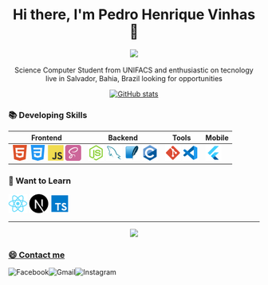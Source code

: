 <h1 align=center> Hi there, I'm Pedro Henrique Vinhas👋 </h1>

<div align=center>
    <img src="https://komarev.com/ghpvc/?username=pedro-vinhas&color=151515">
 </div>

<p align=center> Science Computer Student from UNIFACS and enthusiastic on tecnology live in Salvador, Bahia, Brazil looking for opportunities </p>
    
<div align=center>
    <a href="https://github.com/pedrovinhas">
     <img src="https://github-readme-stats.vercel.app/api?username=pedrovinhas&show_icons=true&count_private=true&theme=dark" alt="GitHub stats"/>
     </a>
</div>
    

### 📚 Developing Skills
<table>
    <thead>
        <th>Frontend</th>
        <th>Backend</th>
        <th> Tools </th>
        <th> Mobile </th>
    </thead>
    <tbody>
        <td valign="top">
            <img src="/icons/html5.svg"
            width="32"
            />
            <img src="/icons/css3.svg"
            width="32"
            />
            <img src="/icons/javascript.svg" 
            width="32"
            />
             <img src="/icons/SaSS.svg" 
            width="32"
            />
        </td>
        <td valign="top">
            <img src="/icons/node.png" 
            width="32"
            />
            <img src="/icons/my-sql.svg"
            width="32"
            />
            <img src="/icons/sqlite.svg" 
            width="32"
            />
             <img src="/icons/c.svg" 
            width="32"
            />
        </td>
        <td valign="top">
            <img src="/icons/git.svg" 
            width="32"
            />
            <img src="/icons/vscode.svg" 
            width="32"
            />
        </td>
        <td valign="top">
        <img src="/icons/flutter.svg" 
            width="32"
            />
        </td>
    </tbody>
</table>
 
### 🚀 Want to Learn

<div>
<img width="38" src="/icons/react.svg" alt="React"/>
<img width="38" src="/icons/nextjs.svg" alt="Nextjs"/>
<img width="38" src="/icons/typescript.svg" alt="Typescript"/>
</div>

---

<div align=center>
<a href="https://github.com/pedrovinhas">
    <img src="https://github-readme-stats.vercel.app/api/top-langs/?username=pedrovinhas&hide=TeX&layout=compact&theme=dark">
</div>

### 😄 Contact me 

<p>
<a href="https://www.linkedin.com/in/pedro-henrique-vinhas-a049861b8/">
    <img align="left" alt="Facebook" src="https://shields.io/badge/LINKEDIN-0A66C2?logo=linkedin&style=for-the-badge"/>
</a>

<a href="mailto:peuvinhas2@gmail.com">
    <img align="left" alt="Gmail"src="https://shields.io/badge/GMAIL-F5F5F5?logo=gmail&style=for-the-badge"/>
</a>

<a href="https://www.instagram.com/peuvinhas"><img align="left" alt="Instagram" src="https://shields.io/badge/INSTAGRAM-000000?logo=instagram&style=for-the-badge"/></a>

